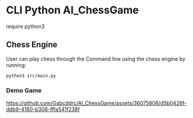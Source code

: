 # CLI Python AI_ChessGame

require python3

## Chess Engine

User can play chess through the Command line using the chess engine by running:
```
python3 src/main.py
```

### Demo Game
https://github.com/Gabcddrc/AI_ChessGame/assets/36075806/d5b0426f-ddb9-4180-b308-fffa541f238f


